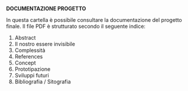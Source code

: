 **DOCUMENTAZIONE PROGETTO**

In questa cartella è possibile consultare la documentazione del progetto finale. Il file PDF è strutturato secondo il seguente indice:

1. Abstract
2. Il nostro essere invisibile
3. Complessità
5. References
6. Concept
8. Prototipazione
10. Sviluppi futuri
12. Bibliografia / Sitografia
